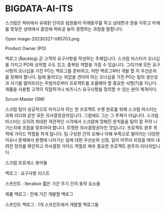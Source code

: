 # BIGDATA-AI-ITS


스크럼은 럭비에서 유래된 단어로 팀원들이 어깨동무를 하고 상대편과 원을 이루고 어깨를 맞닿은 상태에서 중앙에 럭비공 놓아 경쟁하는 과정을 말합니다.





Open image-20230327-085703.png

Product Owner (PO)

백로그 (Backlog) 곧 고객의 요구사항을 작성하는 주체입니다. 스크럼 마스터가 오너십을 가지고 PO와 상의할 수도 있고, 중복된 역할을 가질 수 있습니다. 그리기에 모든 요구사항의 오너십을 가진 PO는 백로그를 준비하고, 어떤 백로그부터 개발 할 지 우선순위를 정해야 합니다. 팀에 들어오는 외압을 견뎌야 하는 오너십을 가진 PO는 팀의 생산성과 사기를 떨어뜨리는 주범자로부터 프로젝트를 조율해야 할 중요한 사명(?)을 지닌다.  재품을 사용할 고객이 직접하거나 비즈니스 요구사항을 정의할 수 있는 분이 제격이다.

Scrum Master (SM)

스크럼 팀이 성공적으로 마치고자 하는 한 프로젝트 수행 완료를 위해 스크럼 마스터는 과제 리더와 같은 모든 의사결정권자입니다. 그럼에도 그는 그 주체가 아닙니다. 스크럼 마스터는 오히려 최대한 객관적인 시각에서 스크럼에 정해진 원칙들을 팀이 잘 꾸려 나가는지에 초점을 맞추어야 합니다. 투명한 의사결정권자인 것입니다. 프로젝트 완주 목적에 가이드 역할을 하게 됩니다. 팀 구성원 간의 오해나 이해 부족으로 벌어지는 댜양한 이슈나 문제에서 분쟁에 나아가는 일에 대한 우선순위 선정, 일이 마무리 되었을 때의 내려전 정의를 확인하고 의사결정 가이드 역할로 매우 중요한 프로젝트 완주의 리더자입니다.

스크럼 프로세스 용어들


백로그 : 요구사항 리스트

스프린트 : Iteration 짧은 기간 주기 간의 동작 요소들

제품 백로그 : 전체 기간 개발할 백로그

스프린트 백로그 : 1개 스프린트에서 개발할 백로그들

